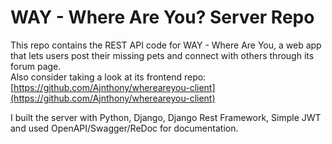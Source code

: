 # WAY - Where Are You? Server Repo

This repo contains the REST API code for WAY - Where Are You, a web app that lets users post their missing pets and connect with others through its forum page.\
Also consider taking a look at its frontend repo: [https://github.com/Ajnthony/whereareyou-client](https://github.com/Ajnthony/whereareyou-client)

I built the server with Python, Django, Django Rest Framework, Simple JWT and used OpenAPI/Swagger/ReDoc for documentation.
